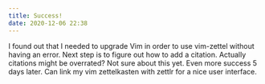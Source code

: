 ```yaml
---
title: Success!
date: 2020-12-06 22:38
---
```


I found out that I needed to upgrade Vim in order to use vim-zettel without having an error. Next step is to figure out how to add a citation. Actually citations might be overrated? Not sure about this yet. Even more success 5 days later. Can link my vim zettelkasten with zettlr for a nice user interface. 
